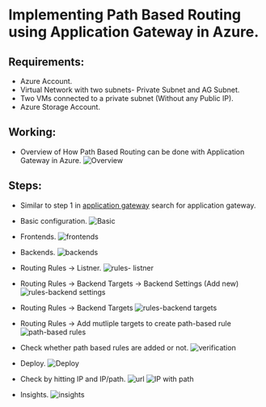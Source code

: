 # Implementing Path Based Routing using Application Gateway in Azure.

## Requirements:

- Azure Account.
- Virtual Network with two subnets- Private Subnet and AG Subnet.
- Two VMs connected to a private subnet (Without any Public IP).
- Azure Storage Account.

## Working:

- Overview of How Path Based Routing can be done with Application Gateway in Azure.
  ![Overview](Assets/scenario.png)

## Steps:

- Similar to step 1 in [application gateway](4.1-Application-Gateway.md) search for application gateway.
- Basic configuration.
  ![Basic](Assets/Screenshot%20from%202023-01-23%2013-40-31.png)
- Frontends.
  ![frontends](Assets/Screenshot%20from%202023-01-23%2013-41-01.png)
- Backends.
  ![backends](Assets/Screenshot%20from%202023-01-23%2014-00-06.png)

- Routing Rules -> Listner.
  ![rules- listner](Assets/Screenshot%20from%202023-01-23%2014-00-51.png)

- Routing Rules -> Backend Targets -> Backend Settings (Add new)
  ![rules-backend settings](Assets/Screenshot%20from%202023-01-23%2014-03-45.png)

- Routing Rules -> Backend Targets
  ![rules-backend targets](Assets/Screenshot%20from%202023-01-23%2014-04-08.png)

- Routing Rules -> Add mutliple targets to create path-based rule
  ![path-based rules](Assets/Screenshot%20from%202023-01-23%2014-06-09.png)

- Check whether path based rules are added or not.
  ![verification](Assets/Screenshot%20from%202023-01-23%2014-06-13.png)

- Deploy.
  ![Deploy](Assets/Screenshot%20from%202023-01-23%2014-27-14.png)

- Check by hitting IP and IP/path.
  ![url](Assets/Screenshot%20from%202023-01-23%2015-51-13.png)
  ![IP with path](Assets/Screenshot%20from%202023-01-23%2015-51-33.png)

- Insights.
  ![insights](Assets/Screenshot%20from%202023-01-23%2015-54-23.png)

